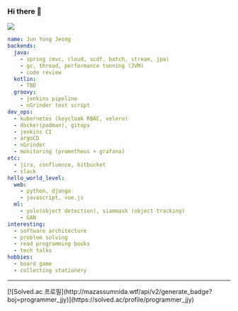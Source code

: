 ### Hi there 👋
<a href="https://hits.seeyoufarm.com"><img src="https://hits.seeyoufarm.com/api/count/incr/badge.svg?url=https%3A%2F%2Fgithub.com%2Fjundragon%2Fhit-counter&count_bg=%23236C1B&title_bg=%23555555&icon=github.svg&icon_color=%23E7E7E7&title=hits&edge_flat=false"/></a>

```yaml
name: Jun Yong Jeong
backends:
  java:
    - spring (mvc, cloud, scdf, batch, stream, jpa)
    - gc, thread, performance tunning (JVM)
    - code review
  kotlin:
    - TBD
  groovy:
    - jenkins pipeline
    - nGrinder test script
dev_ops:
  - kubernetes (keycloak RBAC, velero)
  - docker(podman), gitops
  - jenkins CI
  - argoCD
  - nGrinder
  - monitoring (prometheus + grafana)
etc:
  - jira, confluence, bitbucket
  - slack
hello_world_level:
  web:
    - python, django
    - javascript, vue.js
  ml:
    - yolo(object detection), siammask (object tracking)
    - GAN
interesting:
  - software architecture
  - problem solving
  - read programming books
  - tech talks
hobbies:
  - board game
  - collecting stationery
```
<hr>
[![Solved.ac 프로필](http://mazassumnida.wtf/api/v2/generate_badge?boj=programmer_jjy)](https://solved.ac/profile/programmer_jjy)

<!--
**jundragon/jundragon** is a ✨ _special_ ✨ repository because its `README.md` (this file) appears on your GitHub profile.

Here are some ideas to get you started:

- 🔭 I’m currently working on ...
- 🌱 I’m currently learning ...
- 👯 I’m looking to collaborate on ...
- 🤔 I’m looking for help with ...
- 💬 Ask me about ...
- 📫 How to reach me: ...
- 😄 Pronouns: ...
- ⚡ Fun fact: ...
-->
